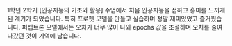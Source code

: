 1학년 2학기 [인공지능의 기초와 활용] 수업에서 처음 인공지능을 접하고 흥미를 느끼게 된 계기가 되었습니다.
특히 프로펫 모델을 만들고 실습하며 정말 재미있었고 즐거웠습니다. 
퍼셉트론 모델에서는 오차가 너무 많이 나와 epochs 값을 조절하며 오차를 줄여나갔던 것이 기억에 남습니다.
